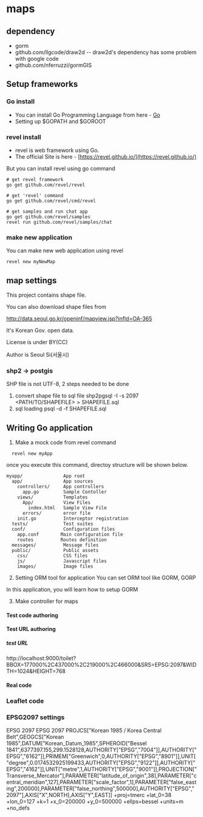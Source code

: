 # maps

## dependency
* gorm
* github.com/llgcode/draw2d
-- draw2d's dependency has some problem with google code
* github.com/nferruzzi/gormGIS

## Setup frameworks

### Go install
* You can install Go Programming Language from here - [Go](https://golang.org/)
* Setting up $GOPATH and $GOROOT

### revel install
* revel is web framework using Go.
* The official Site is here - [https://revel.github.io/](https://revel.github.io/)

But you can install revel using go command

```
# get revel framework
go get github.com/revel/revel

# get 'revel' command
go get github.com/revel/cmd/revel

# get samples and run chat app
go get github.com/revel/samples
revel run github.com/revel/samples/chat
```
### make new application

You can make new web application using revel

```
revel new myNewMap
```

## map settings
This project contains shape file.

You can also download shape files from

http://data.seoul.go.kr/openinf/mapview.jsp?infId=OA-365

It's Korean Gov. open data.

License is under BY(CC)

Author is Seoul Si(서울시)

### shp2 -> postgis

SHP file is not UTF-8, 2 steps needed to be done

1. convert shape file to sql file
shp2pgsql -I -s 2097 <PATH/TO/SHAPEFILE> <DBTABLE> > SHAPEFILE.sql
2. sql loading
psql -d <DATABASE> -f SHAPEFILE.sql

## Writing Go application

1. Make a mock code from revel command
  ```
    revel new myApp
  ```
  once you execute this command, directoy structure will be shown below.
  ```
  myapp/               App root
    app/               App sources
      controllers/     App controllers
        app.go         Sample Contoller
      views/           Templates
        App/           View Files
          index.html   Sample View File
        errors/        error file
      init.go          Interceptor registration
    tests/             Test suites
    conf/              Configuration files
      app.conf        Main configuration file
      routes          Routes definition
    messages/          Message files
    public/            Public assets
      css/             CSS files
      js/              Javascript files
      images/          Image files
  ```

2. Setting ORM tool for application
  You can set ORM tool like GORM, GORP

  In this application, you will learn how to setup GORM

3. Make controller for maps


#### Test code authoring
#### Test URL authoring
##### test URL
  http://localhost:9000/toilet?BBOX=177000%2C437000%2C219000%2C466000&SRS=EPSG:2097&WIDTH=1024&HEIGHT=768
#### Real code
### Leaflet code


### EPSG2097 settings
EPSG
2097	EPSG	2097	PROJCS["Korean 1985 / Korea Central Belt",GEOGCS["Korean 1985",DATUM["Korean_Datum_1985",SPHEROID["Bessel 1841",6377397.155,299.1528128,AUTHORITY["EPSG","7004"]],AUTHORITY["EPSG","6162"]],PRIMEM["Greenwich",0,AUTHORITY["EPSG","8901"]],UNIT["degree",0.0174532925199433,AUTHORITY["EPSG","9122"]],AUTHORITY["EPSG","4162"]],UNIT["metre",1,AUTHORITY["EPSG","9001"]],PROJECTION["Transverse_Mercator"],PARAMETER["latitude_of_origin",38],PARAMETER["central_meridian",127],PARAMETER["scale_factor",1],PARAMETER["false_easting",200000],PARAMETER["false_northing",500000],AUTHORITY["EPSG","2097"],AXIS["X",NORTH],AXIS["Y",EAST]]	+proj=tmerc +lat_0=38 +lon_0=127 +k=1 +x_0=200000 +y_0=500000 +ellps=bessel +units=m +no_defs
